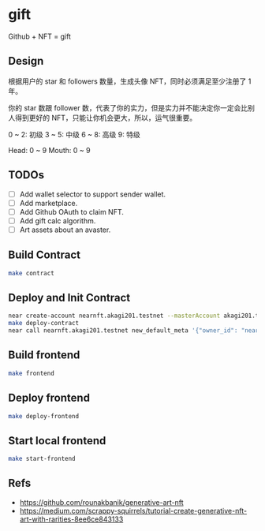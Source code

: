 # gift

Github + NFT = gift

## Design

根据用户的 star 和 followers 数量，生成头像 NFT，同时必须满足至少注册了 1 年。

你的 star 数跟 follower 数，代表了你的实力，但是实力并不能决定你一定会比别人得到更好的 NFT，只能让你机会更大，所以，运气很重要。

0 ~ 2: 初级
3 ~ 5: 中级
6 ~ 8: 高级
9: 特级

Head: 0 ~ 9
Mouth: 0 ~ 9

## TODOs

- [ ] Add wallet selector to support sender wallet.
- [ ] Add marketplace.
- [ ] Add Github OAuth to claim NFT.
- [ ] Add gift calc algorithm.
- [ ] Art assets about an avaster.

## Build Contract

```sh
make contract
```

## Deploy and Init Contract

```sh
near create-account nearnft.akagi201.testnet --masterAccount akagi201.testnet
make deploy-contract
near call nearnft.akagi201.testnet new_default_meta '{"owner_id": "nearnft.akagi201.testnet"}' --accountId nearnft.akagi201.testnet
```

## Build frontend

```sh
make frontend
```

## Deploy frontend

```sh
make deploy-frontend
```

## Start local frontend

```sh
make start-frontend
```

## Refs

* <https://github.com/rounakbanik/generative-art-nft>
* <https://medium.com/scrappy-squirrels/tutorial-create-generative-nft-art-with-rarities-8ee6ce843133>
